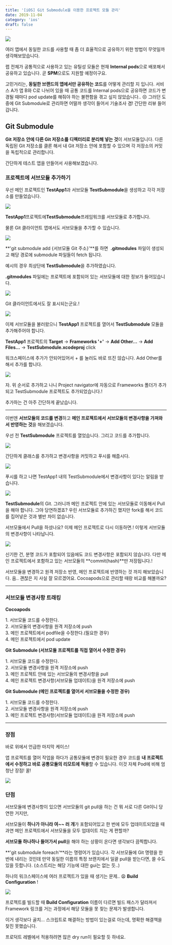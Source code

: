 ```yaml
---
title: '[iOS] Git Submodule을 이용한 프로젝트 모듈 관리'
date: 2019-11-04
category: 'ios'
draft: false
---
```


![](./images/git-submodule-1.jpeg)

여러 앱에서 동일한 코드를 사용할 때 좀 더 효율적으로 공유하기 위한 방법이 무엇일까 생각해보았습니다. 

랩 전체가 공통적으로 사용하고 있는 유틸성 모듈은 현재 **Internal pods**으로 배포해서 공유하고 있습니다. 곧 **SPM**으로도 지원할 예정이구요. 

고민거리는, **동일한 브랜드의 앱에서만 공유하는 코드**를 어떻게 관리할 지 입니다. 서비스 A가 앱 B와 C로 나뉘어 있을 때 공통 코드를 Internal pods으로 공유하면 코드가 변경될 때마다 pod update를 해줘야 하는 불편함을 겪고 싶지 않았습니다.. 😣 그러던 도중에 Git Submodule로 관리하면 어떨까 생각이 들어서 기술조사 겸! 간단한 리뷰 들어갑니다. 


## Git Submodule

**Git 저장소 안에 다른 Git 저장소를 디렉터리로 분리해 넣는 것**이 서브모듈입니다. 다른 독립된 Git 저장소를 클론 해서 내 Git 저장소 안에 포함할 수 있으며 각 저장소의 커밋을 독립적으로 관리합니다.

간단하게 테스트 앱을 만들어서 사용해보겠습니다.

### 프로젝트에 서브모듈 추가하기

우선 메인 프로젝트인 **TestApp1**과 서브모듈 **TestSubmodule**을 생성하고 각각 저장소를 만들었습니다.

![](./images/git-submodule-2.png)

**TestApp1**프로젝트에**TestSubmodule**프레임워크를 서브모듈로 추가합니다.

물론 Git 클라이언트 앱에서도 서브모듈을 추가할 수 있습니다.

![](./images/git-submodule-3.png)

**'git submodule add {서브모듈 Git 주소}'**를 하면  **.gitmodules** 파일이 생성되고 해당 경로에 submodule 파일들이 fetch 됩니다.

예시의 경우 최상단에 **TestSubmodule**을 추가하였습니다.

**.gitmodules** 파일에는 프로젝트에 포함되어 있는 서브모듈에 대한 정보가 들어있습니다.

![](./images/git-submodule-4.png)

Git 클라이언트에서도 잘 표시되는군요.!

![](./images/git-submodule-5.png)

이제 서브모듈을 불러왔으니 **TestApp1** 프로젝트를 열어서 **TestSubmodule** 모듈을 추가해주어야 합니다.

**TestApp1** 프로젝트의 **Target** -> **Frameworks '+'** \-> **Add Other...** -> **Add Files...** -> **TestSubmodule.xcodeproj** click

워크스페이스에 추가가 안되어있어서 + 를 눌러도 바로 뜨진 않습니다. Add Other를 해서 추가를 합니다.

![](./images/git-submodule-6.png)

자. 위 순서로 추가하고 나니 Project navigator에 자동으로 Frameworks 폴더가 추가되고 TestSubmodule 프로젝트도 추가되었습니다.!

추가하는 건 아주 간단하게 끝났습니다.

---

이번엔 **서브모듈의 코드를 변경**하고 **메인 프로젝트에서 서브모듈의 변경사항을 가져와서 반영하는 것**을 해보겠습니다.

우선 전 **TestSubmodule** 프로젝트를 열었습니다. 그리고 코드를 추가합니다.

![](./images/git-submodule-7.png)

간단하게 클래스를 추가하고 변경사항을 커밋하고 푸시를 해줍시다.

![](./images/git-submodule-8.png)

푸시를 하고 나면 TestApp1 내의 TestSubmodule에서 변경사항이 있다는 알림을 받습니다.

![](./images/git-submodule-9.png)

**TestSubmodule**의 Git. 그러니까 메인 프로젝트 안에 있는 서브모듈로 이동해서 Pull을 해야 합니다. 그야 당연하겠죠? 우린 서브모듈로 추가하긴 했지만 fork를 해서 코드를 집어넣은 것과 별반 차이 없습니다.

서브모듈에서 Pull을 하셨나요? 이제 메인 프로젝트로 다시 이동하면.! 이렇게 서브모듈의 변경사항이 나타납니다.

![](./images/git-submodule-10.png)

신기한 건, 분명 코드가 포함되어 있음에도 코드 변경사항은 포함되지 않습니다. 다만 메인 프로젝트에서 포함하고 있는 서브모듈의 **commit(hash)**만 저장됩니다.!

서브모듈을 변경하고 원격 저장소 반영, 메인 프로젝트에 반영하는 것 까지 해보았습니다. 음.. 괜찮은 지 사실 잘 모르겠어요. Cocoapods으로 관리할 때랑 비교를 해볼까요?

---

### 서브모듈 변경사항 트래킹

**Cocoapods**

1\. 서브모듈 코드를 수정한다.  
2\. 서브모듈의 변경사항을 원격 저장소에 push  
3\. 메인 프로젝트에서 podfile을 수정한다.(필요한 경우)  
4\. 메인 프로젝트에서 pod update

**Git Submodule (서브모듈 프로젝트를 직접 열어서 수정한 경우)**

1\. 서브모듈 코드를 수정한다.  
2\. 서브모듈 변경사항을 원격 저장소에 push  
3\. 메인 프로젝트 안에 있는 서브모듈의 변경사항을 pull  
4\. 메인 프로젝트 변경사항(서브모듈 업데이트)을 원격 저장소에 push

**Git Submodule (메인 프로젝트를 열어서 서브모듈을 수정한 경우)**

1\. 서브모듈 코드를 수정한다.  
2\. 서브모듈 변경사항을 원격 저장소에 push  
3\. 메인 프로젝트 변경사항(서브모듈 업데이트)을 원격 저장소에 push

---

### 장점

바로 위에서 언급한 마지막 케이스!

앱 프로젝트를 열어 작업을 하다가 공통모듈에 변경이 필요한 경우 코드를 **내 프로젝트에서 수정하고 바로 공통모듈의 리모트에 적용**할 수 있습니다. 이것 자체 Pod에 비해 엄청난 장점! 꿀!

![](./images/git-submodule-11.png)

### 단점

서브모듈에 변경사항이 있으면 서브모듈의 git pull을 하는 건 뭐 서로 다른 Git이니 당연한 거지만,

서브모듈이 **하나가 아니라 여~~ 러 개**가 포함되어있고 한 번에 모두 업데이트되었을 때 과연 메인 프로젝트에서 서브모듈을 모두 업데이트 치는 게 편할까?

**서브모듈 하나하나 들어가서 pull**을 해야 하는 상황이 온다면 생각보다 끔찍합니다.

**'git submodule foreach'**라는 명령어가 있습니다. 각 서브모듈에 Git 명령을 한 번에 내리는 것인데 만약 동일한 이름의 특정 브랜치에서 일괄 pull을 받는다면, 쓸 수도 있을 듯합니다. (소스트리는 해당 기능에 대한 gui는 없는 듯..)

하나의 워크스페이스에 여러 프로젝트가 있을 때 생기는 문제.. 😩 **Build Configuration** !

![](./images/git-submodule-12.png)

프로젝트를 빌드할 때 **Build Configuration** 이름이 다르면 빌드 패스가 달라져서 Framework 링크를 거는 과정에서 해당 모듈을 못 찾는 문제가 발생합니다.

이거 생각보다 골치... 스크립트로 해결하는 방법이 있는걸로 아는데, 명확한 해결책을 찾진 못했습니다.

프로덕트 레벨에서 적용하려면 많은 dry run이 필요할 듯 하네요.